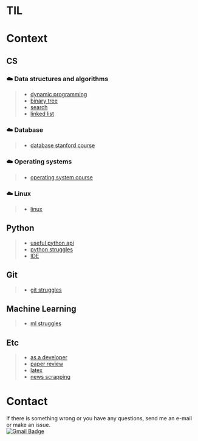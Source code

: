 TIL
=====================

# Context
## CS
### :cloud: Data structures and algorithms
>* [dynamic programming](https://github.com/mysunk/TIL/tree/master/ds-and-algorithms/DP.md)
>* [binary tree](https://github.com/mysunk/TIL/tree/master/ds-and-algorithms/Tree.md)
>* [search](https://github.com/mysunk/TIL/tree/master/ds-and-algorithms/search.md)
>* [linked list](https://github.com/mysunk/TIL/blob/master/ds-and-algorithms/lnked-list.md)

### :cloud: Database
>* [database stanford course](https://github.com/mysunk/TIL/tree/master/database/stanford-dbclass.md)

### :cloud: Operating systems
>* [operating system course](https://github.com/mysunk/TIL/tree/master/os/os-course.md)

### :cloud: Linux
>* [linux](https://github.com/mysunk/TIL/blob/master/linux/linux.md)

## Python
>* [useful python api](https://github.com/mysunk/TIL/blob/master/python/python-api.md)
>* [python struggles](https://github.com/mysunk/TIL/blob/master/python/python-struggles.md)
>* [IDE](https://github.com/mysunk/TIL/blob/master/python/IDE.md)

## Git
>* [git struggles](https://github.com/mysunk/TIL/blob/master/git/git-struggles.md)

## Machine Learning
>* [ml struggles](https://github.com/mysunk/TIL/blob/master/machine-learning/ML-struggles.md)


## Etc
>* [as a developer](https://github.com/mysunk/TIL/blob/master/etc/as-a-developer.md)
>* [paper review](https://github.com/mysunk/TIL/blob/master/etc/paper-review.md)
>* [latex](https://github.com/mysunk/TIL/blob/master/etc/latex.md)
>* [news scrapping](https://github.com/mysunk/TIL/blob/master/etc/news-scrap.md)

# Contact
If there is something wrong or you have any questions, send me an e-mail or make an issue.  
[![Gmail Badge](https://img.shields.io/badge/-Gmail-d14836?style=flat-square&logo=Gmail&logoColor=white&link=mailto:pond9816@gmail.com)](mailto:pond9816@gmail.com)
